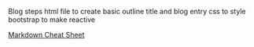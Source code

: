 Blog steps
html file to create basic outline
title and blog entry
css to style
bootstrap to make reactive

[Markdown Cheat Sheet](https://github.com/bootcamp-students/Resources/wiki/markdown-cheat-sheet)
